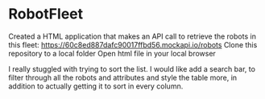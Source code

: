 # RobotFleet

Created a HTML application that makes an API call to retrieve the robots in this fleet: https://60c8ed887dafc90017ffbd56.mockapi.io/robots
Clone this repository to a local folder
Open html file in your local browser

I really stuggled with trying to sort the list. I would like add a search bar, to filter through all the robots and attributes and style the table more, in addition to actually getting it to sort in every column.
